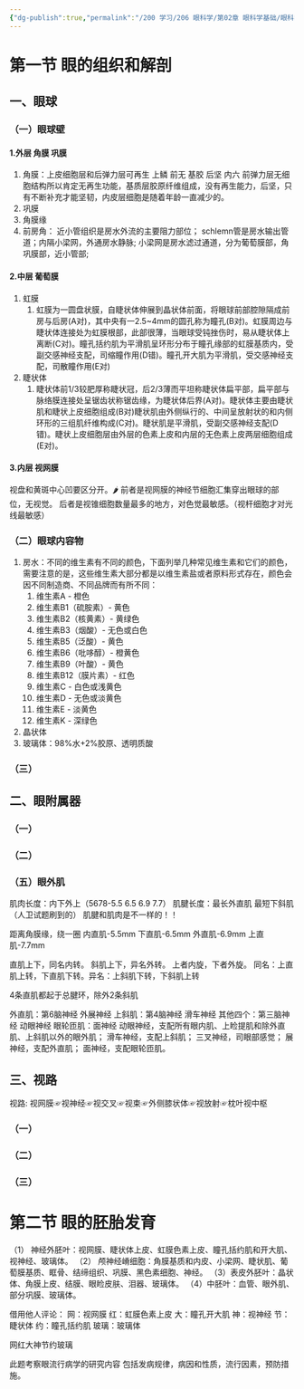 ```yaml
---
{"dg-publish":true,"permalink":"/200 学习/206 眼科学/第02章 眼科学基础/眼科学基础/","title":"眼科学基础","created":"2024-10-30T23:18:29.303+08:00","updated":"2024-10-30T23:53:18.506+08:00"}
---
```


# 第一节 眼的组织和解剖
## 一、眼球
### （一）眼球壁
#### 1.外层 角膜 巩膜
1. 角膜：上皮细胞层和后弹力层可再生
上鳞
前无
基胶
后坚
内六
前弹力层无细胞结构所以肯定无再生功能，基质层胶原纤维组成，没有再生能力，后坚，只有不断补充才能坚韧，内皮层细胞是随着年龄一直减少的。
2. 巩膜
3. 角膜缘
4. 前房角：
	近小管组织是房水外流的主要阻力部位；
	schlemn管是房水输出管道；内隔小梁网，外通房水静脉;
	小梁网是房水滤过通道，分为葡萄膜部，角巩膜部，近小管部;
#### 2.中层 葡萄膜
1. 虹膜
	1. 虹膜为一圆盘状膜，自睫状体伸展到晶状体前面，将眼球前部腔隙隔成前房与后房(A对)，其中央有一2.5~4mm的圆孔称为瞳孔(B对)。虹膜周边与睫状体连接处为虹膜根部，此部很薄，当眼球受钝挫伤时，易从睫状体上离断(C对)。瞳孔括约肌为平滑肌呈环形分布于瞳孔缘部的虹膜基质内，受副交感神经支配，司缩瞳作用(D错)。瞳孔开大肌为平滑肌，受交感神经支配，司散瞳作用(E对)
2. 睫状体
	1. 睫状体前1/3较肥厚称睫状冠，后2/3薄而平坦称睫状体扁平部，扁平部与脉络膜连接处呈锯齿状称锯齿缘，为睫状体后界(A对)。睫状体主要由睫状肌和睫状上皮细胞组成(B对)睫状肌由外侧纵行的、中间呈放射状的和内侧环形的三组肌纤维构成(C对)。睫状肌是平滑肌，受副交感神经支配(D错)。睫状上皮细胞层由外层的色素上皮和内层的无色素上皮两层细胞组成(E对)。
#### 3.内层 视网膜
视盘和黄斑中心凹要区分开。🌶️
前者是视网膜的神经节细胞汇集穿出眼球的部位，无视觉。
后者是视锥细胞数量最多的地方，对色觉最敏感。（视杆细胞才对光线最敏感）
### （二）眼球内容物
1. 房水：不同的维生素有不同的颜色，下面列举几种常见维生素和它们的颜色，需要注意的是，这些维生素大部分都是以维生素盐或者原料形式存在，颜色会因不同制造商、不同品牌而有所不同：
	1. 维生素A - 橙色
	2. 维生素B1（硫胺素）- 黄色
	3. 维生素B2（核黄素）- 黄绿色
	4. 维生素B3（烟酸）- 无色或白色
	5. 维生素B5（泛酸）- 黄色
	6. 维生素B6（吡哆醇）- 橙黄色
	7. 维生素B9（叶酸）- 黄色
	8. 维生素B12（膜片素）- 红色
	9. 维生素C - 白色或浅黄色
	10. 维生素D - 无色或淡黄色
	11. 维生素E - 淡黄色
	12. 维生素K - 深绿色
2. 晶状体
3. 玻璃体：98%水+2%胶原、透明质酸
### （三）
## 二、眼附属器
### （一）
### （二）
### （五）眼外肌
肌肉长度：内下外上（5678-5.5 6.5 6.9 7.7）
肌腱长度：最长外直肌   最短下斜肌（人卫试题刷到的）
肌腱和肌肉是不一样的！！

距离角膜缘，绕一圈
内直肌-5.5mm
下直肌-6.5mm
外直肌-6.9mm
上直肌-7.7mm

直肌上下，同名内转。
斜肌上下，异名外转。
上者内旋，下者外旋。
同名：上直肌上转，下直肌下转。异名：上斜肌下转，下斜肌上转

4条直肌都起于总腱环，除外2条斜肌

外直肌：第6脑神经   外展神经
上斜肌：第4脑神经   滑车神经
其他四个：第三脑神经   动眼神经
眼轮匝肌：面神经
动眼神经，支配所有眼内肌、上睑提肌和除外直肌、上斜肌以外的眼外肌；
滑车神经，支配上斜肌；
三叉神经，司眼部感觉；
展神经，支配外直肌；
面神经，支配眼轮匝肌。
## 三、视路
视路: 视网膜☞视神经☞视交叉☞视束☞外侧膝状体☞视放射☞枕叶视中枢


### （一）
### （二）
### （三）
# 第二节 眼的胚胎发育
（1） 神经外胚叶：视网膜、睫状体上皮、虹膜色素上皮、瞳孔括约肌和开大肌、视神经、玻璃体。
（2） 颅神经嵴细胞：角膜基质和内皮、小梁网、睫状肌、葡萄膜基质、眶骨、结缔组织、巩膜、黑色素细胞、神经。
（3）表皮外胚叶：晶状体、角膜上皮、结膜、眼睑皮肤、泪器、玻璃体。
（4）中胚叶：血管、眼外肌、部分巩膜、玻璃体。

借用他人评论：
网：视网膜
红：虹膜色素上皮
大：瞳孔开大肌
神：视神经
节：睫状体
约：瞳孔括约肌
玻璃：玻璃体

网红大神节约玻璃

此题考察眼流行病学的研究内容
包括发病规律，病因和性质，流行因素，预防措施。